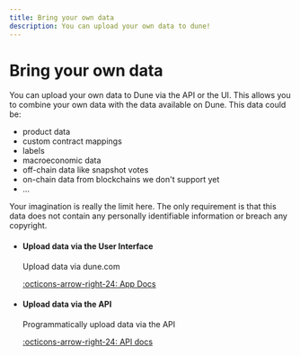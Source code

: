 ```yaml
---
title: Bring your own data
description: You can upload your own data to dune!
---
```


# Bring your own data

You can upload your own data to Dune via the API or the UI. This allows you to combine your own data with the data available on Dune. This data could be:

- product data
- custom contract mappings
- labels
- macroeconomic data
- off-chain data like snapshot votes
- on-chain data from blockchains we don't support yet
- ...

Your imagination is really the limit here. The only requirement is that this data does not contain any personally identifiable information or breach any copyright.

<div class="cards grid" markdown>

-   #### Upload data via the User Interface

    Upload data via dune.com
    
    [:octicons-arrow-right-24: App Docs](../app/upload-data.md)
  
-  #### Upload data via the API
    
    Programmatically upload data via the API
        
    [:octicons-arrow-right-24: API docs](../api/api-reference/upload-data/index.md)

</div>
